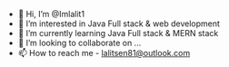 - 👋 Hi, I’m @Imlalit1
- 👀 I’m interested in Java Full stack & web development 
- 🌱 I’m currently learning Java Full stack & MERN stack
- 💞️ I’m looking to collaborate on ...
- 📫 How to reach me - lalitsen81@outlook.com

<!---
Imlalit1/Imlalit1 is a ✨ special ✨ repository because its `README.md` (this file) appears on your GitHub profile.
You can click the Preview link to take a look at your changes.
--->
